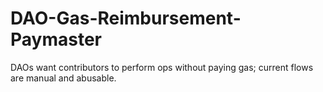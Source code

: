 # DAO-Gas-Reimbursement-Paymaster
DAOs want contributors to perform ops without paying gas; current flows are manual and abusable.
